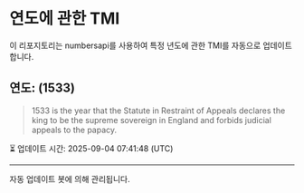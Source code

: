 
# 연도에 관한 TMI

이 리포지토리는 numbersapi를 사용하여 특정 년도에 관한 TMI를 자동으로 업데이트합니다.

## 연도: (1533)
> 1533 is the year that the Statute in Restraint of Appeals declares the king to be the supreme sovereign in England and forbids judicial appeals to the papacy.

⏳ 업데이트 시간: 2025-09-04 07:41:48 (UTC)

---
자동 업데이트 봇에 의해 관리됩니다.

